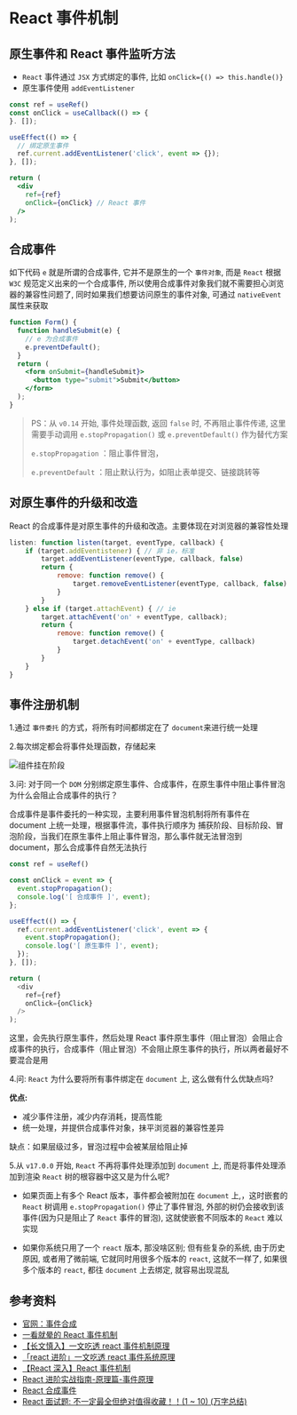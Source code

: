 # React 事件机制





## 原生事件和 React 事件监听方法

- `React` 事件通过 `JSX` 方式绑定的事件, 比如 `onClick={() => this.handle()}`
- 原生事件使用 `addEventListener`

```jsx
const ref = useRef()
const onClick = useCallback(() => {
}. []);

useEffect(() => {
  // 绑定原生事件
  ref.current.addEventListener('click', event => {});
}, []);

return (
  <div
    ref={ref}
    onClick={onClick} // React 事件
  />
);
```

## 合成事件

如下代码 `e` 就是所谓的合成事件, 它并不是原生的一个 `事件对象`, 而是 `React` 根据 `W3C` 规范定义出来的一个合成事件, 所以使用合成事件对象我们就不需要担心浏览器的兼容性问题了, 同时如果我们想要访问原生的事件对象, 可通过 `nativeEvent` 属性来获取

```jsx
function Form() {
  function handleSubmit(e) {
    // e 为合成事件
    e.preventDefault();
  }
  return (
    <form onSubmit={handleSubmit}>
      <button type="submit">Submit</button>
    </form>
  );
}
```

> PS：从 `v0.14` 开始, 事件处理函数, 返回 `false` 时, 不再阻止事件传递, 这里需要手动调用 `e.stopPropagation()` 或 `e.preventDefault()` 作为替代方案
>
> `e.stopPropagation` ：阻止事件冒泡，
>
> `e.preventDefault` ：阻止默认行为，如阻止表单提交、链接跳转等

## 对原生事件的升级和改造

React 的合成事件是对原生事件的升级和改造。主要体现在对浏览器的兼容性处理

```javascript
listen: function listen(target, eventType, callback) {
	if (target.addEventistener) { // 非 ie，标准
        target.addEventListener(eventType, callback, false)
        return {
            remove: function remove() {
                target.removeEventListener(eventType, callback, false)
            }
        }
    } else if (target.attachEvent) { // ie
        target.attachEvent('on' + eventType, callback);
        return {
            remove: function remove() {
                target.detachEvent('on' + eventType, callback)
            }
        }
    }
}
```



## 事件注册机制

1.通过 `事件委托` 的方式，将所有时间都绑定在了 `document`来进行统一处理

2.每次绑定都会将事件处理函数，存储起来

![组件挂在阶段](https://s2.loli.net/2024/06/08/JO92AxjGKb5ogFh.png)

3.问: 对于同一个 `DOM` 分别绑定原生事件、合成事件，在原生事件中阻止事件冒泡为什么会阻止合成事件的执行？

合成事件是事件委托的一种实现，主要利用事件冒泡机制将所有事件在 document 上统一处理，根据事件流，事件执行顺序为 捕获阶段、目标阶段、冒泡阶段，当我们在原生事件上阻止事件冒泡，那么事件就无法冒泡到 document，那么合成事件自然无法执行

```javascript
const ref = useRef()

const onClick = event => {
  event.stopPropagation();
  console.log('[ 合成事件 ]', event);
};

useEffect(() => {
  ref.current.addEventListener('click', event => {
    event.stopPropagation();
    console.log('[ 原生事件 ]', event);
  });
}, []);

return (
  <div 
    ref={ref} 
    onClick={onClick} 
  />
);
```

这里，会先执行原生事件，然后处理 React 事件原生事件（阻止冒泡）会阻止合成事件的执行，合成事件（阻止冒泡）不会阻止原生事件的执行，所以两者最好不要混合是用

4.问: `React` 为什么要将所有事件绑定在 `document` 上, 这么做有什么优缺点吗?

**优点:**

- 减少事件注册，减少内存消耗，提高性能
- 统一处理，并提供合成事件对象，抹平浏览器的兼容性差异

缺点：如果层级过多，冒泡过程中会被某层给阻止掉

5.从 `v17.0.0` 开始, `React` 不再将事件处理添加到 `document` 上, 而是将事件处理添加到渲染 `React` 树的根容器中这又是为什么呢?

- 如果页面上有多个 React 版本，事件都会被附加在 `document` 上,，这时嵌套的 `React` 树调用 `e.stopPropagation()` 停止了事件冒泡, 外部的树仍会接收到该事件(因为只是阻止了 `React` 事件的冒泡), 这就使嵌套不同版本的 `React` 难以实现

- 如果你系统只用了一个 `react` 版本, 那没啥区别; 但有些复杂的系统, 由于历史原因, 或者用了微前端, 它就同时用很多个版本的 `react`, 这就不一样了, 如果很多个版本的 `react`, 都往 `document` 上去绑定, 就容易出现混乱



## 参考资料

-   [官网：事件合成](https://zh-hans.reactjs.org/docs/events.html#gatsby-focus-wrapper)
-   [一看就晕的 React 事件机制](https://zhuanlan.zhihu.com/p/35468208)
-   [【长文慎入】一文吃透 react 事件机制原理](https://mp.weixin.qq.com/s?__biz=MzIxNjgwMDIzMA==&mid=2247484257&idx=1&sn=eb61917284de8d9ff28009087256e7c3&chksm=9782cde8a0f544fe83b9bc4e8fbfd9cd1ccacbd2da513423e148fdf879cf2d6da0fcb0033ccf&mpshare=1&scene=1&srcid=0928H2hAMnVEnL0XcSEBDWZK&sharer_sharetime=1569627030109&sharer_shareid=778ad5bf3b27e0078eb105d7277263f6#rd)
-   [「react 进阶」一文吃透 react 事件系统原理](https://mp.weixin.qq.com/s/sMaY0_D6wFeh6BZIP5KCpA)
-   [【React 深入】React 事件机制](https://juejin.cn/post/6844903790198571021)
-   [React 进阶实战指南-原理篇-事件原理](https://juejin.cn/book/6945998773818490884/section/6959723748450631694)
-   [React 合成事件](https://mp.weixin.qq.com/s/8N2bcTmmLSJm0TiE-rYuyg)
-   [React 面试题: 不一定最全但绝对值得收藏！！(1 ~ 10) (万字总结)](https://juejin.cn/post/7258071726227849277)
